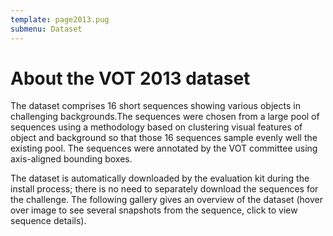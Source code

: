 ```yaml
---
template: page2013.pug
submenu: Dataset
---
```


# About the VOT 2013 dataset

The dataset comprises 16 short sequences showing various objects in challenging backgrounds.The sequences were chosen from a large pool of sequences using a methodology based on clustering visual features of object and background so that those 16 sequences sample evenly well the existing pool. The sequences were annotated by the VOT committee using axis-aligned bounding boxes.

The dataset is automatically downloaded by the evaluation kit during the install process; there is no need to separately download the sequences for the challenge. The following gallery gives an overview of the dataset (hover over image to see several snapshots from the sequence, click to view sequence details).

<div class="gallery" data-votdataset="https://data.votchallenge.net/vot2013/dataset/description.json"></div>

